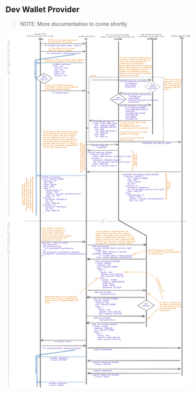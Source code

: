 ## Dev Wallet Provider

> NOTE: More documentation to come shortly

![diagram showing current fcl authn and authz flow](./assets/FCL-AUTHN-AUTHZ-FLOWS-v1.png)
